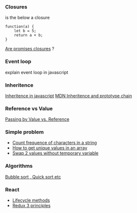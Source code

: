 ### Closures

is the below a closure 

```
function(a) {
    let b = 5;
    return a + b;
}
```

[Are promises closures](https://stackoverflow.com/questions/18471826/is-promise-a-closure#targetText=This%20means%20that%20not%20only,possibly%20an%20entirely%20different%20context.&targetText=Closures%20and%20Promise%20are%20different,done%20on%20an%20asynchronous%20action.) ?

### Event loop

explain event loop in javascript

### Inheritence 

[Inheritence in javascript](https://medium.com/@kevincennis/prototypal-inheritance-781bccc97edb)
[MDN Inheritence and prototype chain](https://developer.mozilla.org/en-US/docs/Web/JavaScript/Inheritance_and_the_prototype_chain)

### Reference vs Value
[Passing by Value vs. Reference](https://codeburst.io/javascript-passing-by-value-vs-reference-explained-in-plain-english-8d00fd06a47c)

### Simple problem

 * [Count frequence of characters in a string](https://stackoverflow.com/questions/18619785/counting-frequency-of-characters-in-a-string-using-javascript)
 * [How to get unique values in an array](https://stackoverflow.com/questions/11246758/how-to-get-unique-values-in-an-array)
 * [Swap 2 values without temporary variable](https://medium.com/better-programming/how-swap-two-values-without-temporary-variables-using-javascript-8bb28f96b5f6)

### Algorithms

[Bubble sort , Quick sort etc](https://khan4019.github.io/front-end-Interview-Questions/sort.html)

### React

* [Lifecycle methods](https://www.geeksforgeeks.org/reactjs-lifecycle-components/)
* [Redux 3 principles](https://redux.js.org/introduction/three-principles)

